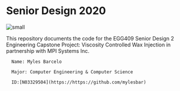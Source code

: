 # Senior Design 2020
![small](https://www.newpaltz.edu/media/identity/logos/newpaltzlogo.jpg)

This repository documents the code for the EGG409 Senior Design 2 Engineering Capstone Project: Viscosity Controlled Wax Injection in partnership with MPI Systems Inc.

      Name: Myles Barcelo
      
      Major: Computer Engineering & Computer Science     
       
      ID:[N03329504](https://https://github.com/mylesbar)
   

